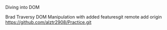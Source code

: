 Diving into DOM 

Brad Traversy DOM Manipulation with added featuresgit remote add origin https://github.com/alztr2908/Practice.git